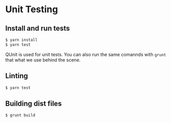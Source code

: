 # Unit Testing

## Install and run tests

```sh
$ yarn install
$ yarn test
```

QUnit is used for unit tests. You can also run the same comannds with `grunt` that what we use behind the scene.

## Linting

```js
$ yarn test
```

## Building dist files
```js
$ grunt build
```
